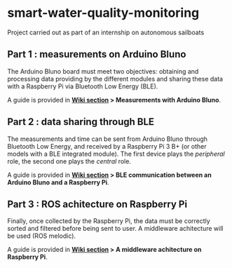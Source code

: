 # smart-water-quality-monitoring
Project carried out as part of an internship on autonomous sailboats

## Part 1 : measurements on Arduino Bluno

The Arduino Bluno board must meet two objectives: obtaining and processing data providing by the different modules and sharing these data with a Raspberry Pi via Bluetooth Low Energy (BLE).   

A guide is provided in **[Wiki section](https://github.com/AgatheArchet/smart-water-quality-monitoring/wiki) > Measurements with Arduino Bluno**.

## Part 2 : data sharing through BLE

The measurements and time can be sent from Arduino Bluno through Bluetooth Low Energy, and received by a Raspberry Pi 3 B+ (or other models with a BLE integrated module). The first device plays the *peripheral* role, the second one plays the *central* role.

A guide is provided in **[Wiki section](https://github.com/AgatheArchet/smart-water-quality-monitoring/wiki) > BLE communication between an Arduino Bluno and a Raspberry Pi**.

## Part 3 : ROS achitecture on Raspberry Pi

Finally, once collected by the Raspberry Pi, the data must be correctly sorted and filtered before being sent to user. A middleware achitecture will be used (ROS melodic). 

A guide is provided in **[Wiki section](https://github.com/AgatheArchet/smart-water-quality-monitoring/wiki) > A middleware achitecture on Raspberry Pi**.
